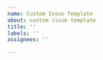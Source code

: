 ```yaml
---
name: Custom Issue Template
about: custom issue template
title: ''
labels: ''
assignees: ''

---
```



